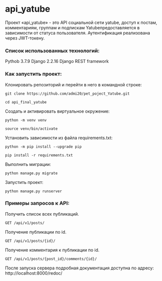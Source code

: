 # api_yatube
Проект «api_yatube» - это API социальной сети yatube, доступ к постам, комментариям, группам и подпискам Yatubeпредоставляется в зависимости от статуса пользователя. Аутентификация реализована через JWT-токену.

### Список использованных технологий:

Pythob 3.7.9
Django 2.2.16
Django REST framework

### Как запустить проект:

Клонировать репозиторий и перейти в него в командной строке:

```
git clone https://github.com/admi20/pet_poject_Yatube.git
```

```
cd api_final_yatube
```

Cоздать и активировать виртуальное окружение:

```
python -m venv venv
```

```
source venv/bin/activate
```

Установить зависимости из файла requirements.txt:

```
python -m pip install --upgrade pip
```

```
pip install -r requirements.txt
```

Выполнить миграции:

```
python manage.py migrate
```

Запустить проект:

```
python manage.py runserver
```

### Примеры запросов к API:

Получить список всех публикаций. 

```
GET /api/v1/posts/
```
Получение публикации по id.

```
GET /api/v1/posts/{id}/
```
Получение комментария к публикации по id.

```
GET /api/v1/posts/{post_id}/comments/{id}/
```
После запуска сервера подробная документация доступна по адресу: 
http://localhost:8000/redoc/
